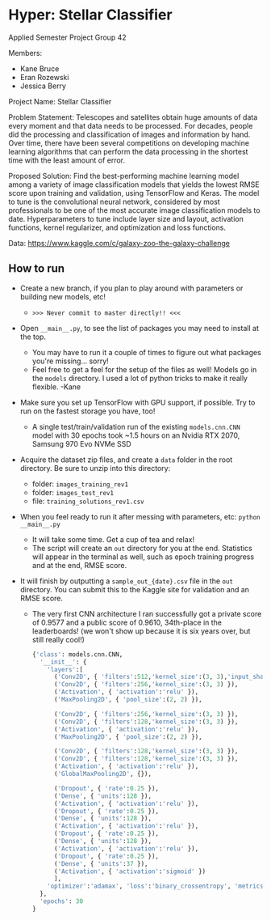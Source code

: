 # Hyper: Stellar Classifier
Applied Semester Project Group 42

Members:
* Kane Bruce
* Eran Rozewski
* Jessica Berry

Project Name: Stellar Classifier

Problem Statement: Telescopes and satellites obtain huge amounts of data every moment and that data needs to be processed. For decades, people did the processing and classification of images and information by hand. Over time, there have been several competitions on developing machine learning algorithms that can perform the data processing in the shortest time with the least amount of error. 

Proposed Solution: Find the best-performing machine learning model among a variety of image classification models that yields the lowest RMSE score upon training and validation, using TensorFlow and Keras. The model to tune is the convolutional neural network, considered by most professionals to be one of the most accurate image classification models to date. Hyperparameters to tune include layer size and layout, activation functions, kernel regularizer, and optimization and loss functions. 

Data: https://www.kaggle.com/c/galaxy-zoo-the-galaxy-challenge

## How to run
* Create a new branch, if you plan to play around with parameters or building new models, etc!
  * `>>> Never commit to master directly!! <<<`
  
* Open `__main__.py`, to see the list of packages you may need to install at the top.
  * You may have to run it a couple of times to figure out what packages you're missing... sorry!
  * Feel free to get a feel for the setup of the files as well! Models go in the `models` directory. I used a lot of python tricks to make it really flexible. -Kane
  
* Make sure you set up TensorFlow with GPU support, if possible. Try to run on the fastest storage you have, too!
  * A single test/train/validation run of the existing `models.cnn.CNN` model with 30 epochs took ~1.5 hours on an Nvidia RTX 2070, Samsung 970 Evo NVMe SSD
  
* Acquire the dataset zip files, and create a `data` folder in the root directory. Be sure to unzip into this directory:
  * folder: `images_training_rev1`
  * folder: `images_test_rev1`
  * file: `training_solutions_rev1.csv`
  
* When you feel ready to run it after messing with parameters, etc: `python __main__.py`
  * It will take some time. Get a cup of tea and relax!
  * The script will create an `out` directory for you at the end. Statistics will appear in the terminal as well, such as epoch training progress and at the end, RMSE score.

* It will finish by outputting a `sample_out_{date}.csv` file in the `out` directory. You can submit this to the Kaggle site for validation and an RMSE score.
  * The very first CNN architecture I ran successfully got a private score of 0.9577 and a public score of 0.9610, 34th-place in the leaderboards! (we won't show up because it is six years over, but still really cool!)
    ```py
    {'class': models.cnn.CNN,
      '__init__': {
        'layers':[
          ('Conv2D', { 'filters':512,'kernel_size':(3, 3),'input_shape':(IMG_SHAPE[0], IMG_SHAPE[1], 3) }),
          ('Conv2D', { 'filters':256,'kernel_size':(3, 3) }),
          ('Activation', { 'activation':'relu' }),
          ('MaxPooling2D', { 'pool_size':(2, 2) }),

          ('Conv2D', { 'filters':256,'kernel_size':(3, 3) }),
          ('Conv2D', { 'filters':128,'kernel_size':(3, 3) }),
          ('Activation', { 'activation':'relu' }),
          ('MaxPooling2D', { 'pool_size':(2, 2) }),

          ('Conv2D', { 'filters':128,'kernel_size':(3, 3) }),
          ('Conv2D', { 'filters':128,'kernel_size':(3, 3) }),
          ('Activation', { 'activation':'relu' }),
          ('GlobalMaxPooling2D', {}),

          ('Dropout', { 'rate':0.25 }),
          ('Dense', { 'units':128 }),
          ('Activation', { 'activation':'relu' }),
          ('Dropout', { 'rate':0.25 }),
          ('Dense', { 'units':128 }),
          ('Activation', { 'activation':'relu' }),
          ('Dropout', { 'rate':0.25 }),
          ('Dense', { 'units':128 }),
          ('Activation', { 'activation':'relu' }),
          ('Dropout', { 'rate':0.25 }),
          ('Dense', { 'units':37 }),
          ('Activation', { 'activation':'sigmoid' })
          ],
        'optimizer':'adamax', 'loss':'binary_crossentropy', 'metrics':[root_mean_squared_error]
      },
      'epochs': 30
    }
    ```